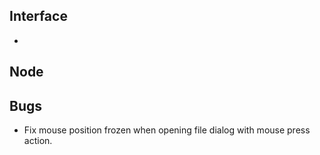 ## Interface
- 

## Node


## Bugs
- Fix mouse position frozen when opening file dialog with mouse press action.